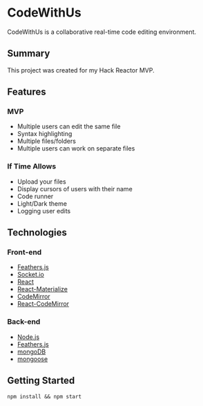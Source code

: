 # CodeWithUs #
CodeWithUs is a collaborative real-time code editing environment.

## Summary ##
This project was created for my Hack Reactor MVP.

## Features ##
### MVP ###
- Multiple users can edit the same file
- Syntax highlighting
- Multiple files/folders
- Multiple users can work on separate files

### If Time Allows ###
- Upload your files
- Display cursors of users with their name
- Code runner
- Light/Dark theme
- Logging user edits

## Technologies ##
### Front-end ###
- [Feathers.js](http://feathersjs.com/)
- [Socket.io](http://socket.io/)
- [React](https://facebook.github.io/react/)
- [React-Materialize](https://github.com/react-materialize/react-materialize)
- [CodeMirror](https://github.com/codemirror/codemirror)
- [React-CodeMirror](https://github.com/JedWatson/react-codemirror)

### Back-end ###
- [Node.js](https://nodejs.org/en/)
- [Feathers.js](http://feathersjs.com/)
- [mongoDB](https://www.mongodb.com/)
- [mongoose](http://mongoosejs.com/)

## Getting Started ##

``npm install && npm start``
